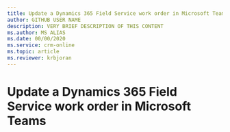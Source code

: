 ```yaml
---
title: Update a Dynamics 365 Field Service work order in Microsoft Teams
author: GITHUB USER NAME
description: VERY BRIEF DESCRIPTION OF THIS CONTENT
ms.author: MS ALIAS
ms.date: 00/00/2020
ms.service: crm-online
ms.topic: article
ms.reviewer: krbjoran
---
```

# Update a Dynamics 365 Field Service work order in Microsoft Teams